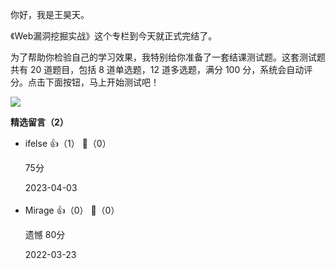 你好，我是王昊天。

《Web漏洞挖掘实战》这个专栏到今天就正式完结了。

为了帮助你检验自己的学习效果，我特别给你准备了一套结课测试题。这套测试题共有 20 道题目，包括 8 道单选题，12 道多选题，满分 100 分，系统会自动评分。点击下面按钮，马上开始测试吧！

[![](https://static001.geekbang.org/resource/image/28/a4/28d1be62669b4f3cc01c36466bf811a4.png?wh=1142%2A201)](http://time.geekbang.org/quiz/intro?act_id=3020&exam_id=7988)
<div><strong>精选留言（2）</strong></div><ul>
<li><span>ifelse</span> 👍（1） 💬（0）<p>75分</p>2023-04-03</li><br/><li><span>Mirage</span> 👍（0） 💬（0）<p>遗憾 80分</p>2022-03-23</li><br/>
</ul>